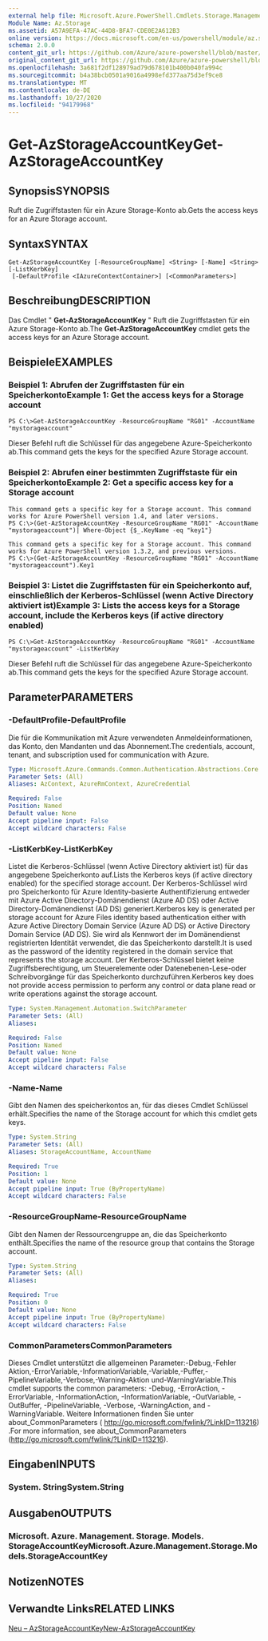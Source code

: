 ```yaml
---
external help file: Microsoft.Azure.PowerShell.Cmdlets.Storage.Management.dll-Help.xml
Module Name: Az.Storage
ms.assetid: A57A9EFA-47AC-44D8-BFA7-CDE0E2A612B3
online version: https://docs.microsoft.com/en-us/powershell/module/az.storage/get-azstorageaccountkey
schema: 2.0.0
content_git_url: https://github.com/Azure/azure-powershell/blob/master/src/Storage/Storage.Management/help/Get-AzStorageAccountKey.md
original_content_git_url: https://github.com/Azure/azure-powershell/blob/master/src/Storage/Storage.Management/help/Get-AzStorageAccountKey.md
ms.openlocfilehash: 3a681f2df128979ad79d678101b400b040fa994c
ms.sourcegitcommit: b4a38bcb0501a9016a4998efd377aa75d3ef9ce8
ms.translationtype: MT
ms.contentlocale: de-DE
ms.lasthandoff: 10/27/2020
ms.locfileid: "94179968"
---
```

# <span data-ttu-id="f6ebf-101">Get-AzStorageAccountKey</span><span class="sxs-lookup"><span data-stu-id="f6ebf-101">Get-AzStorageAccountKey</span></span>

## <span data-ttu-id="f6ebf-102">Synopsis</span><span class="sxs-lookup"><span data-stu-id="f6ebf-102">SYNOPSIS</span></span>
<span data-ttu-id="f6ebf-103">Ruft die Zugriffstasten für ein Azure Storage-Konto ab.</span><span class="sxs-lookup"><span data-stu-id="f6ebf-103">Gets the access keys for an Azure Storage account.</span></span>

## <span data-ttu-id="f6ebf-104">Syntax</span><span class="sxs-lookup"><span data-stu-id="f6ebf-104">SYNTAX</span></span>

```
Get-AzStorageAccountKey [-ResourceGroupName] <String> [-Name] <String> [-ListKerbKey]
 [-DefaultProfile <IAzureContextContainer>] [<CommonParameters>]
```

## <span data-ttu-id="f6ebf-105">Beschreibung</span><span class="sxs-lookup"><span data-stu-id="f6ebf-105">DESCRIPTION</span></span>
<span data-ttu-id="f6ebf-106">Das Cmdlet " **Get-AzStorageAccountKey** " Ruft die Zugriffstasten für ein Azure Storage-Konto ab.</span><span class="sxs-lookup"><span data-stu-id="f6ebf-106">The **Get-AzStorageAccountKey** cmdlet gets the access keys for an Azure Storage account.</span></span>

## <span data-ttu-id="f6ebf-107">Beispiele</span><span class="sxs-lookup"><span data-stu-id="f6ebf-107">EXAMPLES</span></span>

### <span data-ttu-id="f6ebf-108">Beispiel 1: Abrufen der Zugriffstasten für ein Speicherkonto</span><span class="sxs-lookup"><span data-stu-id="f6ebf-108">Example 1: Get the access keys for a Storage account</span></span>
```
PS C:\>Get-AzStorageAccountKey -ResourceGroupName "RG01" -AccountName "mystorageaccount"
```

<span data-ttu-id="f6ebf-109">Dieser Befehl ruft die Schlüssel für das angegebene Azure-Speicherkonto ab.</span><span class="sxs-lookup"><span data-stu-id="f6ebf-109">This command gets the keys for the specified Azure Storage account.</span></span>

### <span data-ttu-id="f6ebf-110">Beispiel 2: Abrufen einer bestimmten Zugriffstaste für ein Speicherkonto</span><span class="sxs-lookup"><span data-stu-id="f6ebf-110">Example 2: Get a specific access key for a Storage account</span></span>
```
This command gets a specific key for a Storage account. This command works for Azure PowerShell version 1.4, and later versions.
PS C:\>(Get-AzStorageAccountKey -ResourceGroupName "RG01" -AccountName "mystorageaccount")| Where-Object {$_.KeyName -eq "key1"}

This command gets a specific key for a Storage account. This command works for Azure PowerShell version 1.3.2, and previous versions.
PS C:\>(Get-AzStorageAccountKey -ResourceGroupName "RG01" -AccountName "mystorageaccount").Key1
```

### <span data-ttu-id="f6ebf-111">Beispiel 3: Listet die Zugriffstasten für ein Speicherkonto auf, einschließlich der Kerberos-Schlüssel (wenn Active Directory aktiviert ist)</span><span class="sxs-lookup"><span data-stu-id="f6ebf-111">Example 3: Lists the access keys for a Storage account, include the Kerberos keys (if active directory enabled)</span></span>
```
PS C:\>Get-AzStorageAccountKey -ResourceGroupName "RG01" -AccountName "mystorageaccount" -ListKerbKey
```

<span data-ttu-id="f6ebf-112">Dieser Befehl ruft die Schlüssel für das angegebene Azure-Speicherkonto ab.</span><span class="sxs-lookup"><span data-stu-id="f6ebf-112">This command gets the keys for the specified Azure Storage account.</span></span>

## <span data-ttu-id="f6ebf-113">Parameter</span><span class="sxs-lookup"><span data-stu-id="f6ebf-113">PARAMETERS</span></span>

### <span data-ttu-id="f6ebf-114">-DefaultProfile</span><span class="sxs-lookup"><span data-stu-id="f6ebf-114">-DefaultProfile</span></span>
<span data-ttu-id="f6ebf-115">Die für die Kommunikation mit Azure verwendeten Anmeldeinformationen, das Konto, den Mandanten und das Abonnement.</span><span class="sxs-lookup"><span data-stu-id="f6ebf-115">The credentials, account, tenant, and subscription used for communication with Azure.</span></span>

```yaml
Type: Microsoft.Azure.Commands.Common.Authentication.Abstractions.Core.IAzureContextContainer
Parameter Sets: (All)
Aliases: AzContext, AzureRmContext, AzureCredential

Required: False
Position: Named
Default value: None
Accept pipeline input: False
Accept wildcard characters: False
```

### <span data-ttu-id="f6ebf-116">-ListKerbKey</span><span class="sxs-lookup"><span data-stu-id="f6ebf-116">-ListKerbKey</span></span>
<span data-ttu-id="f6ebf-117">Listet die Kerberos-Schlüssel (wenn Active Directory aktiviert ist) für das angegebene Speicherkonto auf.</span><span class="sxs-lookup"><span data-stu-id="f6ebf-117">Lists the Kerberos keys (if active directory enabled) for the specified storage account.</span></span>
<span data-ttu-id="f6ebf-118">Der Kerberos-Schlüssel wird pro Speicherkonto für Azure Identity-basierte Authentifizierung entweder mit Azure Active Directory-Domänendienst (Azure AD DS) oder Active Directory-Domänendienst (AD DS) generiert.</span><span class="sxs-lookup"><span data-stu-id="f6ebf-118">Kerberos key is generated per storage account for Azure Files identity based authentication either with Azure Active Directory Domain Service (Azure AD DS) or Active Directory Domain Service (AD DS).</span></span> <span data-ttu-id="f6ebf-119">Sie wird als Kennwort der im Domänendienst registrierten Identität verwendet, die das Speicherkonto darstellt.</span><span class="sxs-lookup"><span data-stu-id="f6ebf-119">It is used as the password of the identity registered in the domain service that represents the storage account.</span></span> <span data-ttu-id="f6ebf-120">Der Kerberos-Schlüssel bietet keine Zugriffsberechtigung, um Steuerelemente oder Datenebenen-Lese-oder Schreibvorgänge für das Speicherkonto durchzuführen.</span><span class="sxs-lookup"><span data-stu-id="f6ebf-120">Kerberos key does not provide access permission to perform any control or data plane read or write operations against the storage account.</span></span>

```yaml
Type: System.Management.Automation.SwitchParameter
Parameter Sets: (All)
Aliases:

Required: False
Position: Named
Default value: None
Accept pipeline input: False
Accept wildcard characters: False
```

### <span data-ttu-id="f6ebf-121">-Name</span><span class="sxs-lookup"><span data-stu-id="f6ebf-121">-Name</span></span>
<span data-ttu-id="f6ebf-122">Gibt den Namen des speicherkontos an, für das dieses Cmdlet Schlüssel erhält.</span><span class="sxs-lookup"><span data-stu-id="f6ebf-122">Specifies the name of the Storage account for which this cmdlet gets keys.</span></span>

```yaml
Type: System.String
Parameter Sets: (All)
Aliases: StorageAccountName, AccountName

Required: True
Position: 1
Default value: None
Accept pipeline input: True (ByPropertyName)
Accept wildcard characters: False
```

### <span data-ttu-id="f6ebf-123">-ResourceGroupName</span><span class="sxs-lookup"><span data-stu-id="f6ebf-123">-ResourceGroupName</span></span>
<span data-ttu-id="f6ebf-124">Gibt den Namen der Ressourcengruppe an, die das Speicherkonto enthält.</span><span class="sxs-lookup"><span data-stu-id="f6ebf-124">Specifies the name of the resource group that contains the Storage account.</span></span>

```yaml
Type: System.String
Parameter Sets: (All)
Aliases:

Required: True
Position: 0
Default value: None
Accept pipeline input: True (ByPropertyName)
Accept wildcard characters: False
```

### <span data-ttu-id="f6ebf-125">CommonParameters</span><span class="sxs-lookup"><span data-stu-id="f6ebf-125">CommonParameters</span></span>
<span data-ttu-id="f6ebf-126">Dieses Cmdlet unterstützt die allgemeinen Parameter:-Debug,-Fehler Aktion,-ErrorVariable,-InformationVariable,-Variable,-Puffer,-PipelineVariable,-Verbose,-Warning-Aktion und-WarningVariable.</span><span class="sxs-lookup"><span data-stu-id="f6ebf-126">This cmdlet supports the common parameters: -Debug, -ErrorAction, -ErrorVariable, -InformationAction, -InformationVariable, -OutVariable, -OutBuffer, -PipelineVariable, -Verbose, -WarningAction, and -WarningVariable.</span></span> <span data-ttu-id="f6ebf-127">Weitere Informationen finden Sie unter about_CommonParameters ( http://go.microsoft.com/fwlink/?LinkID=113216) .</span><span class="sxs-lookup"><span data-stu-id="f6ebf-127">For more information, see about_CommonParameters (http://go.microsoft.com/fwlink/?LinkID=113216).</span></span>

## <span data-ttu-id="f6ebf-128">Eingaben</span><span class="sxs-lookup"><span data-stu-id="f6ebf-128">INPUTS</span></span>

### <span data-ttu-id="f6ebf-129">System. String</span><span class="sxs-lookup"><span data-stu-id="f6ebf-129">System.String</span></span>

## <span data-ttu-id="f6ebf-130">Ausgaben</span><span class="sxs-lookup"><span data-stu-id="f6ebf-130">OUTPUTS</span></span>

### <span data-ttu-id="f6ebf-131">Microsoft. Azure. Management. Storage. Models. StorageAccountKey</span><span class="sxs-lookup"><span data-stu-id="f6ebf-131">Microsoft.Azure.Management.Storage.Models.StorageAccountKey</span></span>

## <span data-ttu-id="f6ebf-132">Notizen</span><span class="sxs-lookup"><span data-stu-id="f6ebf-132">NOTES</span></span>

## <span data-ttu-id="f6ebf-133">Verwandte Links</span><span class="sxs-lookup"><span data-stu-id="f6ebf-133">RELATED LINKS</span></span>

[<span data-ttu-id="f6ebf-134">Neu – AzStorageAccountKey</span><span class="sxs-lookup"><span data-stu-id="f6ebf-134">New-AzStorageAccountKey</span></span>](./New-AzStorageAccountKey.md)


